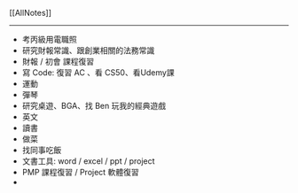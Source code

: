 [[AllNotes]]

---

- 考丙級用電職照
- 研究財報常識、跟創業相關的法務常識
- 財報 / 初會 課程復習
- 寫 Code: 復習 AC 、看 CS50、看Udemy課
- 運動
- 彈琴
- 研究桌遊、BGA、找 Ben 玩我的經典遊戲
- 英文
- 讀書
- 做菜
- 找同事吃飯
- 文書工具: word / excel / ppt / project
- PMP 課程復習 / Project 軟體復習
- 
